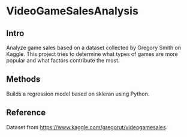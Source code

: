 # VideoGameSalesAnalysis
## Intro
Analyze game sales based on a dataset collected by Gregory Smith on Kaggle. This project tries to determine what types of games are more popular and what factors contribute the most. 
## Methods
Builds a regression model based on skleran using Python.
## Reference
Dataset from https://www.kaggle.com/gregorut/videogamesales. 

